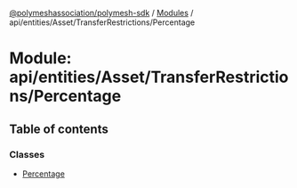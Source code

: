 [@polymeshassociation/polymesh-sdk](../README.md) / [Modules](../modules.md) / api/entities/Asset/TransferRestrictions/Percentage

# Module: api/entities/Asset/TransferRestrictions/Percentage

## Table of contents

### Classes

- [Percentage](../classes/api_entities_Asset_TransferRestrictions_Percentage.Percentage.md)
